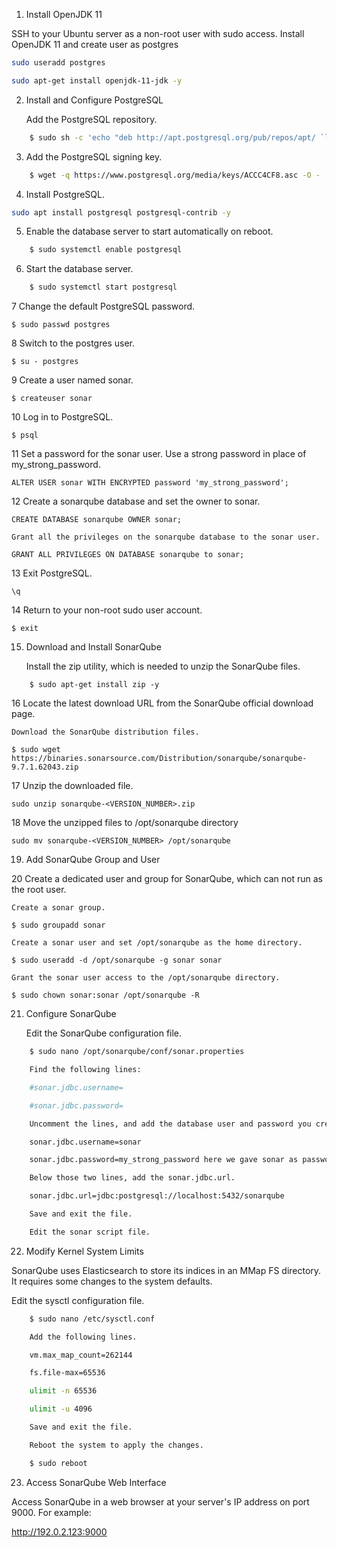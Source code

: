 1. Install OpenJDK 11

  SSH to your Ubuntu server as a non-root user with sudo access.
  Install OpenJDK 11 and create user as postgres
  
  ```bash
 sudo useradd postgres
 ``` 
  ```bash
  sudo apt-get install openjdk-11-jdk -y
  ```
2. Install and Configure PostgreSQL

    Add the PostgreSQL repository.
```bash
    $ sudo sh -c 'echo "deb http://apt.postgresql.org/pub/repos/apt/ `lsb_release -cs`-pgdg main" >> /etc/apt/sources.list.d/pgdg.list'
```
  
3. Add the PostgreSQL signing key.

```bash
    $ wget -q https://www.postgresql.org/media/keys/ACCC4CF8.asc -O - | sudo apt-key add -
```

4. Install PostgreSQL.

```bash
sudo apt install postgresql postgresql-contrib -y
```
5. Enable the database server to start automatically on reboot.
```bash
    $ sudo systemctl enable postgresql
```
6. Start the database server.
```bash
    $ sudo systemctl start postgresql
```
7 Change the default PostgreSQL password.

    $ sudo passwd postgres
8 Switch to the postgres user.

    $ su - postgres
9 Create a user named sonar.

    $ createuser sonar

10 Log in to PostgreSQL.

    $ psql
11 Set a password for the sonar user. Use a strong password in place of my_strong_password.

    ALTER USER sonar WITH ENCRYPTED password 'my_strong_password';

12 Create a sonarqube database and set the owner to sonar.

    CREATE DATABASE sonarqube OWNER sonar;

    Grant all the privileges on the sonarqube database to the sonar user.

    GRANT ALL PRIVILEGES ON DATABASE sonarqube to sonar;

13 Exit PostgreSQL.

    \q

14 Return to your non-root sudo user account.

    $ exit

15. Download and Install SonarQube

    Install the zip utility, which is needed to unzip the SonarQube files.
```
    $ sudo apt-get install zip -y
```
 16 Locate the latest download URL from the SonarQube official download page.

    Download the SonarQube distribution files.

    $ sudo wget https://binaries.sonarsource.com/Distribution/sonarqube/sonarqube-9.7.1.62043.zip

  17 Unzip the downloaded file.

    sudo unzip sonarqube-<VERSION_NUMBER>.zip

  18 Move the unzipped files to /opt/sonarqube directory

    sudo mv sonarqube-<VERSION_NUMBER> /opt/sonarqube

19. Add SonarQube Group and User

20 Create a dedicated user and group for SonarQube, which can not run as the root user.

    Create a sonar group.

    $ sudo groupadd sonar

    Create a sonar user and set /opt/sonarqube as the home directory.

    $ sudo useradd -d /opt/sonarqube -g sonar sonar

    Grant the sonar user access to the /opt/sonarqube directory.

    $ sudo chown sonar:sonar /opt/sonarqube -R

21. Configure SonarQube

    Edit the SonarQube configuration file.
```bash
    $ sudo nano /opt/sonarqube/conf/sonar.properties

    Find the following lines:

    #sonar.jdbc.username=

    #sonar.jdbc.password=

    Uncomment the lines, and add the database user and password you created in Step 2.

    sonar.jdbc.username=sonar

    sonar.jdbc.password=my_strong_password here we gave sonar as password

    Below those two lines, add the sonar.jdbc.url.

    sonar.jdbc.url=jdbc:postgresql://localhost:5432/sonarqube

    Save and exit the file.

    Edit the sonar script file.

 ```  
  22. Modify Kernel System Limits

SonarQube uses Elasticsearch to store its indices in an MMap FS directory. It requires some changes to the system defaults.

   Edit the sysctl configuration file.
   
```bash
    $ sudo nano /etc/sysctl.conf

    Add the following lines.

    vm.max_map_count=262144

    fs.file-max=65536

    ulimit -n 65536

    ulimit -u 4096

    Save and exit the file.

    Reboot the system to apply the changes.

    $ sudo reboot
```
23. Access SonarQube Web Interface

Access SonarQube in a web browser at your server's IP address on port 9000. For example:

http://192.0.2.123:9000

